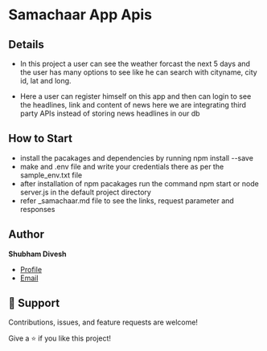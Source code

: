 # Samachaar App Apis

## Details

- In this project a user can see the weather forcast the next 5 days and the user has many options to see like he can search with cityname, city id, lat and long. 

- Here a user can register himself on this app and then can login to see the headlines, link and content of news here we are integrating third party APIs instead of storing news headlines in our db

## How to Start

- install the pacakages and dependencies by running npm install --save
- make and .env file and write your credentials there as per the sample_env.txt file
- after installation of npm pacakages run the command npm start or node server.js in the default project directory
- refer _samachaar.md file to see the links, request parameter and responses

## Author

**Shubham Divesh**

- [Profile](https://github.com/diveshshubham "Shubham Divesh")
- [Email](mailto:divesh.shubham@gmail.com?subject=Hi "Hi!")


## 🤝 Support

Contributions, issues, and feature requests are welcome!

Give a ⭐️ if you like this project!
